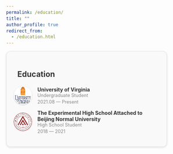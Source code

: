 ```yaml
---
permalink: /education/
title: ""
author_profile: true
redirect_from:
  - /education.html
---
```


<style>
/* Center the card horizontally on the page */
.education-card {
  border: 1px solid #E0E0E0;
  border-radius: 12px;
  padding: 20px;
  max-width: 400px;
  background-color: #f9f9f9;
  box-shadow: 0 2px 5px rgba(0, 0, 0, 0.1);
  /*margin: 0 auto; !* Center the card horizontally *!*/
}

/* Center the heading within the card */
.education-card h2 {
  display: flex;
  align-items: center;
  /*justify-content: center; !* Center the content horizontally *!*/
  font-size: 1.5em;
  margin-bottom: 1em;
  color: #333;
}

.education-card h2 i {
  font-size: 0.8em;
  margin-right: 10px;
  color: #666;
}

.education-entry {
  display: flex;
  align-items: center;
  margin-bottom: 1em;
}

.education-entry img {
  width: 50px;
  height: 50px;
  border-radius: 50%;
  margin-right: 15px;
  box-shadow: 0 1px 3px rgba(0, 0, 0, 0.2);
}

.education-entry div {
  display: flex;
  flex-direction: column;
}

.education-entry .institution {
  font-weight: bold;
  font-size: 1em;
  color: #333;
}

.education-entry .degree, .education-entry .dates {
  font-size: 0.9em;
  color: #888;
}

.education-entry .dates {
  margin-top: 3px;
}
</style>

<div class="education-card">
  <h2><i class="fas fa-briefcase"></i> Education</h2>

  <div class="education-entry">
    <img src="/images/uva.png" alt="University of Virginia Logo">
    <div>
      <div class="institution">University of Virginia</div>
      <div class="degree">Undergraduate Student</div>
      <div class="dates">2021.08 — Present</div>
    </div>
  </div>

  <div class="education-entry">
    <img src="/images/shiyan.png" alt="shiyan Logo">
    <div>
      <div class="institution">The Experimental High School Attached to Beijing Normal University</div>
      <div class="degree">High School Student</div>
      <div class="dates">2018 — 2021</div>
    </div>
  </div>
</div>
